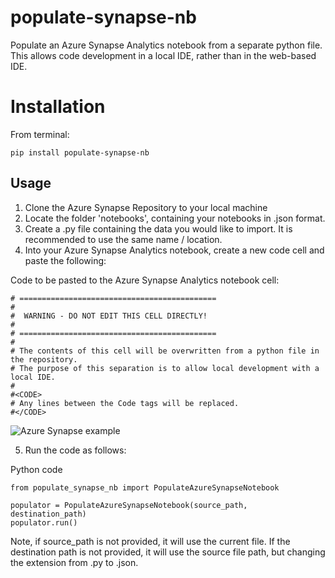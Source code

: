 # populate-synapse-nb
Populate an Azure Synapse Analytics notebook from a separate python file. This allows code development in a local IDE, rather than in the web-based IDE.

# Installation

From terminal:

    pip install populate-synapse-nb


## Usage

1) Clone the Azure Synapse Repository to your local machine
2) Locate the folder 'notebooks', containing your notebooks in .json format.
3) Create a .py file containing the data you would like to import. It is recommended to use the same name / location.
4) Into your Azure Synapse Analytics notebook, create a new code cell and paste the following:

Code to be pasted to the Azure Synapse Analytics notebook cell:

    # ============================================
    #
    #  WARNING - DO NOT EDIT THIS CELL DIRECTLY!
    #
    # ============================================
    # 
    # The contents of this cell will be overwritten from a python file in the repository.
    # The purpose of this separation is to allow local development with a local IDE.
    # 
    #<CODE>
    # Any lines between the Code tags will be replaced.
    #</CODE>

![Azure Synapse example](media/azure_synapse_pic.png)



5) Run the code as follows:

Python code

    from populate_synapse_nb import PopulateAzureSynapseNotebook

    populator = PopulateAzureSynapseNotebook(source_path, destination_path)
    populator.run()


Note, if source_path is not provided, it will use the current file.
If the destination path is not provided, it will use the source file path, but changing the extension from .py to .json.




